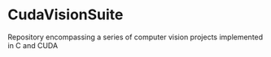# CudaVisionSuite
Repository encompassing a series of computer vision projects implemented in C and CUDA
